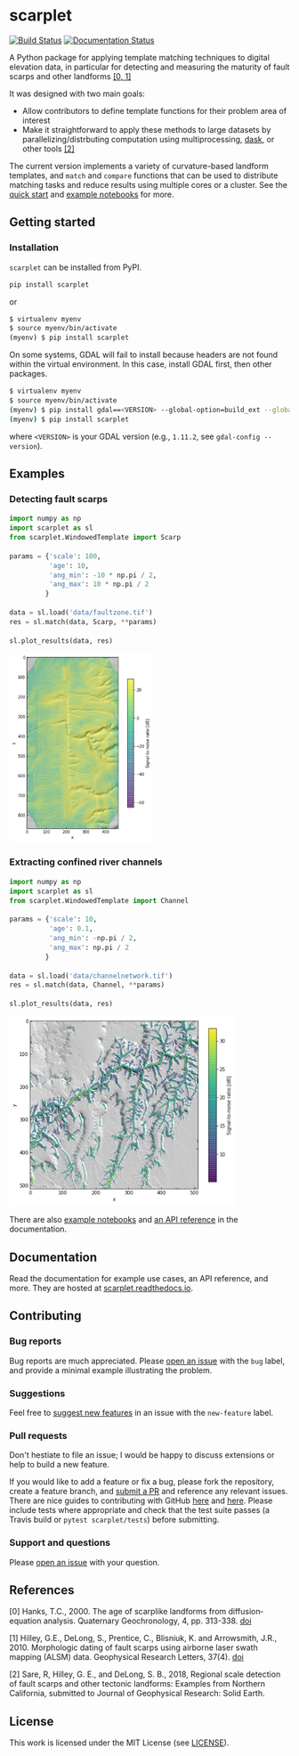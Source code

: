 # scarplet


[![Build Status](https://travis-ci.com/rmsare/scarplet.svg?branch=master)](https://travis-ci.com/rmsare/scarplet)
[![Documentation Status](https://readthedocs.org/projects/scarplet/badge/?version=latest)](https://scarplet.readthedocs.io/en/latest/?badge=latest)

A Python package for applying template matching techniques to digital elevation data, in
particular for detecting and measuring the maturity of fault scarps and other
landforms [[0, 1]](#references)

It was designed with two main goals:

* Allow contributors to define template functions for their problem area of interest
* Make it straightforward to apply these methods to large datasets by parallelizing/distrbuting computation using multiprocessing, [dask](https://dask.readthedocs.io), or other tools [[2]](#references)

The current version implements a variety of curvature-based landform templates,
and `match` and `compare` functions that can be used to distribute matching 
tasks and reduce results using multiple cores or a cluster. See the [quick start](https://scarplet.readthedocs.io/en/latest/quickstart.html) 
and [example notebooks](https://scarplet.readthedocs.io/en/latest/examples/scarps.html) for more.

## Getting started

### Installation

`scarplet` can be installed from PyPI.

```bash
pip install scarplet
```

or

```bash
$ virtualenv myenv
$ source myenv/bin/activate
(myenv) $ pip install scarplet
```

On some systems, GDAL will fail to install because headers are not found within
the virtual environment. In this case, install GDAL first, then other packages.

```bash
$ virtualenv myenv
$ source myenv/bin/activate
(myenv) $ pip install gdal==<VERSION> --global-option=build_ext --global-option='-I/usr/include/gdal/'
(myenv) $ pip install scarplet
```

where `<VERSION>` is your GDAL version (e.g., `1.11.2`, see `gdal-config --version`).

## Examples

### Detecting fault scarps

```python
import numpy as np
import scarplet as sl
from scarplet.WindowedTemplate import Scarp

params = {'scale': 100,
          'age': 10,
          'ang_min': -10 * np.pi / 2,
          'ang_max': 10 * np.pi / 2
         }

data = sl.load('data/faultzone.tif')
res = sl.match(data, Scarp, **params)

sl.plot_results(data, res)
```

<img src="docs/img/carrizo_example.png" alt="Fault scarp results" height="340">

### Extracting confined river channels

```python
import numpy as np
import scarplet as sl
from scarplet.WindowedTemplate import Channel 

params = {'scale': 10,
          'age': 0.1,
          'ang_min': -np.pi / 2,
          'ang_max': np.pi / 2
         }

data = sl.load('data/channelnetwork.tif')
res = sl.match(data, Channel, **params)

sl.plot_results(data, res)
```

<img src="docs/img/rivers_example.png" alt="Channel results" height="340">

There are also [example notebooks](https://scarplet.readthedocs.io/en/latest/index.html) and [an API reference](https://scarplet.readthedocs.io/en/latest/api.html) in the documentation.

## Documentation

Read the documentation for example use cases, an API reference, and more. They
are hosted at [scarplet.readthedocs.io](https://scarplet.readthedocs.io).

## Contributing

### Bug reports

Bug reports are much appreciated. Please [open an issue](https://github.com/rmsare/scarplet/issues/new) with the `bug` label,
and provide a minimal example illustrating the problem.

### Suggestions

Feel free to [suggest new features](https://github.com/rmsare/scarplet/issues/new) in an issue with the `new-feature` label.

### Pull requests

Don't hestiate to file an issue; I would be happy to discuss extensions or help to build a new feature. 

If you would like to add a feature or fix a bug, please fork the repository, create a feature branch, and [submit a PR](https://github.com/rmsare/scarplet/compare) and reference any relevant issues. There are nice guides to contributing with GitHub [here](https://akrabat.com/the-beginners-guide-to-contributing-to-a-github-project/) and [here](https://yourfirstpr.github.io/). Please include tests where appropriate and check that the test suite passes (a Travis build or `pytest scarplet/tests`) before submitting.


### Support and questions

Please [open an issue](https://github.com/rmsare/scarplet/issues/new) with your question.

## References
[0] Hanks, T.C., 2000. The age of scarplike landforms from diffusion‐equation analysis. Quaternary Geochronology, 4, pp. 313-338. [doi](https://doi.org/10.1029/RF004p0313)

[1] Hilley, G.E., DeLong, S., Prentice, C., Blisniuk, K. and Arrowsmith, J.R., 2010. Morphologic dating of fault scarps using airborne laser swath mapping (ALSM) data. Geophysical Research Letters, 37(4). [doi](https://doi.org/10.1029/2009GL042044)

[2] Sare, R, Hilley, G. E., and DeLong, S. B., 2018, Regional scale detection of fault scarps and other tectonic landforms: Examples from Northern California, submitted to Journal of Geophysical Research: Solid Earth.

## License
This work is licensed under the MIT License (see [LICENSE](LICENSE)).
